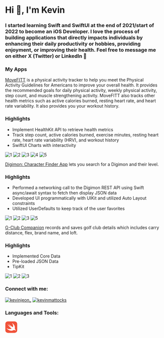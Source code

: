 <h1 align="left">Hi 👋, I'm Kevin</h1>
<h3 align="left"> I started learning Swift and SwiftUI at the end of 2021/start of 2022 to become an iOS Developer.  I love the process of building applications that directly impacts individuals by enhancing their daily productivity or hobbies, providing enjoyment, or improving their health. Feel free to message me on either X (Twitter) or LinkedIn 😬</h3>

<h3 align="left">My Apps</h3>

[MoveFITT](https://apps.apple.com/us/app/movefitt/id6447447533) 
is a physical activity tracker to help you meet the Physical Activity Guidelines for Americans to improve your overall health. It provides the recommended goals for daily physical activity, weekly physical activity, step count, and muscle strengthening activity. MoveFITT also tracks other health metrics such as active calories burned, resting heart rate, and heart rate variability. It also provides you your workout history.

 
### Highlights
- Implement HealthKit API to retrieve health metrics
- Track step count, active calories burned, exercise minutes, resting heart rate, heart rate variability (HRV), and workout history
- SwiftUI Charts with interactivity

![1](https://github.com/kevinjeon6/kevinjeon6/assets/80538229/ef156993-742c-4400-b3f6-865eed128c77)
![2](https://github.com/kevinjeon6/kevinjeon6/assets/80538229/e3ce1886-4e2f-417f-b5a2-e973f145aea0)
![3](https://github.com/kevinjeon6/kevinjeon6/assets/80538229/6e3f9213-6004-4061-ac4c-fff9cd8f59c2)
![4](https://github.com/kevinjeon6/kevinjeon6/assets/80538229/2167eb0a-2458-4045-82b2-f2d4c3103a05)
![5](https://github.com/kevinjeon6/kevinjeon6/assets/80538229/42839a9a-a60a-4ed3-8056-c85664f1deec)









[Digimon: Character Finder App](https://apps.apple.com/us/app/digimon-character-finder/id6449167225) 
lets you search for a Digimon and their level.

### Highlights
- Performed a networking call to the Digimon REST API using Swift async/await syntax to fetch then display JSON data
- Developed UI programmatically with UIKit and utilized Auto Layout constraints
- Utilized UserDefaults to keep track of the user favorites

![1](https://github.com/kevinjeon6/kevinjeon6/assets/80538229/7dc520db-e82f-448d-b80b-b41ea5aeb939)
![2](https://github.com/kevinjeon6/kevinjeon6/assets/80538229/7a4b8f55-4f66-403a-ac15-5d4f93d7c0e0)
![3](https://github.com/kevinjeon6/kevinjeon6/assets/80538229/1947cd87-37a1-4034-b81c-279c9afadc93)
![5](https://github.com/kevinjeon6/kevinjeon6/assets/80538229/7197c88f-f4f6-45d5-9950-e5d27ade5712)





[G-Club Companion](https://apps.apple.com/us/app/g-club-companion/id6478062970) records and saves golf club details which includes carry distance, flex, brand name, and loft.

### Highlights
- Implemented Core Data
- Pre-loaded JSON Data 
- TipKit

![1](https://github.com/kevinjeon6/kevinjeon6/assets/80538229/e5625460-42d1-42f6-9ae0-b43332eb1c60)
![2](https://github.com/kevinjeon6/kevinjeon6/assets/80538229/e0080b19-7c7b-45d0-99db-63e723a12e08)
![3](https://github.com/kevinjeon6/kevinjeon6/assets/80538229/c068f40a-1bec-4588-a6c7-2d726b93d2f5)



<h3 align="left">Connect with me:</h3>
<p align="left">
<a href="https://twitter.com/kevinjeon_" target="blank"><img align="center" src="https://raw.githubusercontent.com/rahuldkjain/github-profile-readme-generator/master/src/images/icons/Social/twitter.svg" alt="kevinjeon_" height="30" width="40" /></a>
<a href="https://linkedin.com/in/kevinmattocks" target="blank"><img align="center" src="https://raw.githubusercontent.com/rahuldkjain/github-profile-readme-generator/master/src/images/icons/Social/linked-in-alt.svg" alt="kevinmattocks" height="30" width="40" /></a>
</p>

<h3 align="left">Languages and Tools:</h3>
<p align="left"> <a href="https://developer.apple.com/swift/" target="_blank" rel="noreferrer"> <img src="https://raw.githubusercontent.com/devicons/devicon/master/icons/swift/swift-original.svg" alt="swift" width="40" height="40"/> </a> </p>
